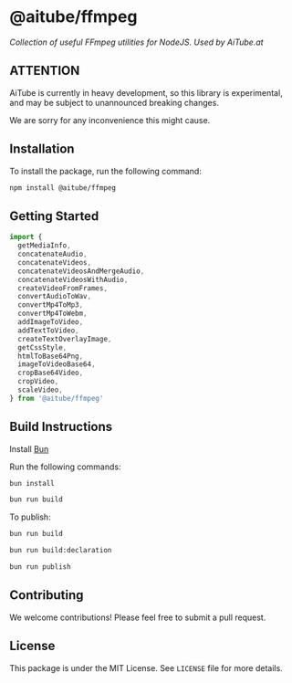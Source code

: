 # @aitube/ffmpeg

*Collection of useful FFmpeg utilities for NodeJS. Used by AiTube.at*

## ATTENTION

AiTube is currently in heavy development, so this library is experimental,
and may be subject to unannounced breaking changes.

We are sorry for any inconvenience this might cause.

## Installation

To install the package, run the following command:

```bash
npm install @aitube/ffmpeg
```

## Getting Started

```typescript
import {
  getMediaInfo,
  concatenateAudio,
  concatenateVideos,
  concatenateVideosAndMergeAudio,
  concatenateVideosWithAudio,
  createVideoFromFrames,
  convertAudioToWav,
  convertMp4ToMp3,
  convertMp4ToWebm,
  addImageToVideo,
  addTextToVideo,
  createTextOverlayImage,
  getCssStyle,
  htmlToBase64Png,
  imageToVideoBase64,
  cropBase64Video,
  cropVideo,
  scaleVideo,
} from '@aitube/ffmpeg'

```

## Build Instructions

Install [Bun](https://bun.sh/)

Run the following commands:

```bash
bun install

bun run build
```

To publish:

```bash
bun run build

bun run build:declaration

bun run publish
```

## Contributing

We welcome contributions! Please feel free to submit a pull request.

## License

This package is under the MIT License. See `LICENSE` file for more details.
